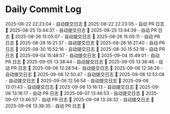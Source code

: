 # Daily Commit Log
2025-08-22 22:23:04 - 自动提交日志 🌱
2025-08-22 22:23:05 - 自动 PR 日志 🌱
2025-08-25 13:44:37 - 自动提交日志 🌱
2025-08-25 13:44:39 - 自动 PR 日志 🌱
2025-08-26 15:05:07 - 自动提交日志 🌱
2025-08-26 15:05:11 - 自动 PR 日志 🌱
2025-08-28 16:21:37 - 自动提交日志 🌱
2025-08-28 16:21:40 - 自动 PR 日志 🌱
2025-08-30 15:52:16 - 自动提交日志 🌱
2025-08-30 15:52:18 - 自动 PR 日志 🌱
2025-09-04 15:48:57 - 自动提交日志 🌱
2025-09-04 15:49:01 - 自动 PR 日志 🌱
2025-09-05 13:38:44 - 自动提交日志 🌱
2025-09-05 13:38:46 - 自动 PR 日志 🌱
2025-09-06 12:28:54 - 自动提交日志 🌱
2025-09-06 12:38:26 - 自动提交日志 🌱
2025-09-06 12:50:47 - 自动提交日志 🌱
2025-09-06 12:53:08 - 自动提交日志 🌱
2025-09-06 12:56:54 - 自动提交日志 🌱
2025-09-06 13:01:43 - 自动提交日志 🌱
2025-09-06 13:16:13 - 自动提交日志 🌱
2025-09-06 13:16:17 - 自动 PR 日志 🌱
2025-09-07 13:46:53 - 自动提交日志 🌱
2025-09-07 13:46:57 - 自动 PR 日志 🌱
2025-09-08 13:38:32 - 自动提交日志 🌱
2025-09-08 13:38:35 - 自动 PR 日志 🌱
